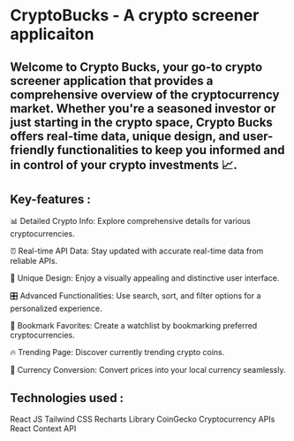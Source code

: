 # CryptoBucks - A crypto screener applicaiton 

## Welcome to Crypto Bucks, your go-to crypto screener application that provides a comprehensive overview of the cryptocurrency market. Whether you're a seasoned investor or just starting in the crypto space, Crypto Bucks offers real-time data, unique design, and user-friendly functionalities to keep you informed and in control of your crypto investments 📈.

## Key-features :

📊 Detailed Crypto Info: Explore comprehensive details for various cryptocurrencies.

⏰ Real-time API Data: Stay updated with accurate real-time data from reliable APIs.

🎨 Unique Design: Enjoy a visually appealing and distinctive user interface.

🎛️ Advanced Functionalities: Use search, sort, and filter options for a personalized experience.

📌 Bookmark Favorites: Create a watchlist by bookmarking preferred cryptocurrencies.

🔥 Trending Page: Discover currently trending crypto coins.

💱 Currency Conversion: Convert prices into your local currency seamlessly.

## Technologies used :

React JS 
Tailwind CSS
Recharts Library 
CoinGecko Cryptocurrency APIs
React Context API
